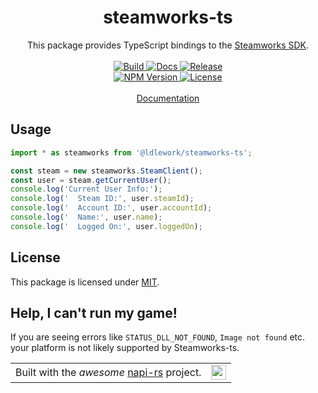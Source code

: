 <h1 align="center">steamworks-ts</h1>
<p align="center">
This package provides TypeScript bindings to the <a href="https://partner.steamgames.com/doc/sdk">Steamworks SDK</a>.
<br /><br />
<a href="https://github.com/dustinlacewell/steamworks-ts/actions/workflows/build.yml">
  <img src="https://github.com/dustinlacewell/steamworks-ts/actions/workflows/build.yml/badge.svg" alt="Build" />
</a>
<a href="https://github.com/dustinlacewell/steamworks-ts/actions/workflows/docs.yml">
  <img src="https://github.com/dustinlacewell/steamworks-ts/actions/workflows/docs.yml/badge.svg" alt="Docs" />
</a>
<a href="https://github.com/dustinlacewell/steamworks-ts/actions/workflows/release.yml">
  <img src="https://github.com/dustinlacewell/steamworks-ts/actions/workflows/release.yml/badge.svg" alt="Release" />
</a>
<br/>
<a href="https://www.npmjs.com/package/@ldlework/steamworks-ts">
  <img src="https://img.shields.io/npm/v/%40ldlework%2Fsteamworks-ts?label=NPM" alt="NPM Version" />
</a>
<a href="LICENSE">
  <img src="https://img.shields.io/github/license/dustinlacewell/steamworks-ts?label=License" alt="License" />
</a>
<br/><br/>
<a href="https://steamworks.ldlework.com">Documentation</a>
</p>

## Usage

```ts
import * as steamworks from '@ldlework/steamworks-ts';

const steam = new steamworks.SteamClient();
const user = steam.getCurrentUser();
console.log('Current User Info:');
console.log('  Steam ID:', user.steamId);
console.log('  Account ID:', user.accountId);
console.log('  Name:', user.name);
console.log('  Logged On:', user.loggedOn);
```

## License
This package is licensed under  [MIT](./LICENSE-MIT).

## Help, I can't run my game!
If you are seeing errors like `STATUS_DLL_NOT_FOUND`, `Image not found` etc. your platform is not likely supported by Steamworks-ts.

<p align="center">
<table align="center" style="border: none;" cellspacing="0" cellpadding="0" border=0">
<tr>
<td>
Built with the <i>awesome</i> <a href="https://napi.rs/">napi-rs</a> project.</td>
<td>
<sub>
<img src="https://napi.rs/img/favicon.png" width="24" />
</sub>
</td>
</tr>
</table>